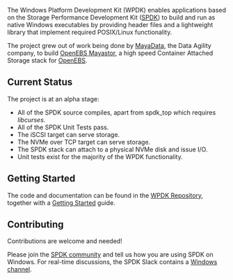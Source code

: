 The Windows Platform Development Kit (WPDK) enables applications based on the Storage Performance Development Kit ([SPDK](http://www.spdk.io)) to build and run as native Windows executables by providing header files and a lightweight library that implement required POSIX/Linux functionality.

The project grew out of work being done by [MayaData](https://mayadata.io/), the Data Agility company, to build [OpenEBS Mayastor](https://github.com/openebs/mayastor), a high speed Container Attached Storage stack for [OpenEBS](https://openebs.io/).

## Current Status

The project is at an alpha stage:

* All of the SPDK source compiles, apart from spdk_top which requires *libcurses*.
* All of the SPDK Unit Tests pass.
* The iSCSI target can serve storage.
* The NVMe over TCP target can serve storage.
* The SPDK stack can attach to a physical NVMe disk and issue I/O.
* Unit tests exist for the majority of the WPDK functionality.

## Getting Started

The code and documentation can be found in the [WPDK Repository](https://github.com/wpdk/wpdk),
together with a [Getting Started](https://github.com/wpdk/wpdk#start) guide.

## Contributing

Contributions are welcome and needed!

Please join the [SPDK community](https://spdk.io/community) and tell us how you are using SPDK on Windows.
For real-time discussions, the SPDK Slack contains a [Windows channel](https://spdk-team.slack.com/archives/C01Q700GPGU).

